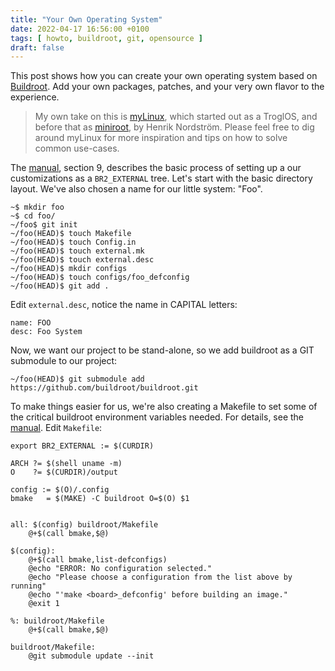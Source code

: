 ```yaml
---
title: "Your Own Operating System"
date: 2022-04-17 16:56:00 +0100
tags: [ howto, buildroot, git, opensource ]
draft: false
---
```


This post shows how you can create your own operating system based on
[Buildroot][].  Add your own packages, patches, and your very own flavor
to the experience.

> My own take on this is [myLinux][], which started out as a TroglOS,
> and before that as [miniroot][], by Henrik Nordström.  Please feel
> free to dig around myLinux for more inspiration and tips on how to
> solve common use-cases.

<!-- more -->

The [manual][], section 9, describes the basic process of setting up a
our customizations as a `BR2_EXTERNAL` tree.  Let's start with the
basic directory layout.  We've also chosen a name for our little system:
"Foo".

```shell
~$ mkdir foo
~$ cd foo/
~/foo$ git init
~/foo(HEAD)$ touch Makefile
~/foo(HEAD)$ touch Config.in
~/foo(HEAD)$ touch external.mk
~/foo(HEAD)$ touch external.desc
~/foo(HEAD)$ mkdir configs
~/foo(HEAD)$ touch configs/foo_defconfig
~/foo(HEAD)$ git add .
```

Edit `external.desc`, notice the name in CAPITAL letters:

```
name: FOO
desc: Foo System
```

Now, we want our project to be stand-alone, so we add buildroot as a
GIT submodule to our project:


```shell
~/foo(HEAD)$ git submodule add https://github.com/buildroot/buildroot.git
```

To make things easier for us, we're also creating a Makefile to set some
of the critical buildroot environment variables needed.  For details,
see the [manual][].  Edit `Makefile`:

```shell
export BR2_EXTERNAL := $(CURDIR)

ARCH ?= $(shell uname -m)
O    ?= $(CURDIR)/output

config := $(O)/.config
bmake   = $(MAKE) -C buildroot O=$(O) $1


all: $(config) buildroot/Makefile
	@+$(call bmake,$@)

$(config):
	@+$(call bmake,list-defconfigs)
	@echo "ERROR: No configuration selected."
	@echo "Please choose a configuration from the list above by running"
	@echo "'make <board>_defconfig' before building an image."
	@exit 1

%: buildroot/Makefile
	@+$(call bmake,$@)

buildroot/Makefile:
	@git submodule update --init
```

[Buildroot]: https://buildroot.org
[manual]:    https://buildroot.org/downloads/manual/manual.html
[myLinux]:   https://github.com/troglobit/myLinux
[miniroot]:  https://github.com/hno/miniroot
